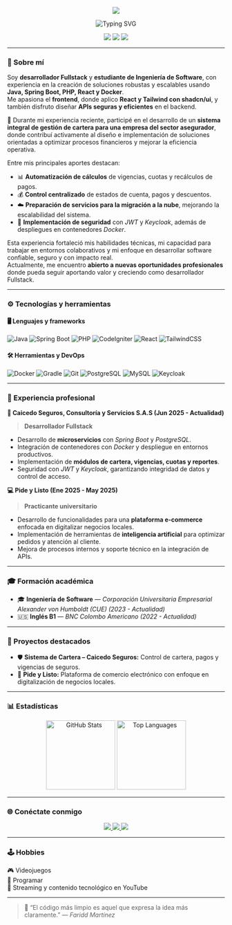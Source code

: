 <!-- Banner animado superior -->
<p align="center">
<img src="https://capsule-render.vercel.app/api?type=waving&color=00FFFF&height=150&section=header&text=Faridd%20Santiago%20Martínez%20Sánchez%20🚀&fontSize=35&fontColor=ffffff&animation=fadeIn&fontAlignY=35"/>
</p>
<!-- Encabezado dinámico -->
<p align="center">
  <img src="https://readme-typing-svg.herokuapp.com?font=Orbitron&size=28&pause=1000&color=00FFFF&center=true&vCenter=true&width=900&lines=👋+Hola%2C+soy+Faridd+Santiago+Martínez+Sánchez;💻+Desarrollador+Fullstack;🌍+Abierto+a+nuevas+oportunidades+laborales;⚡+Apasionado+por+la+tecnología+y+la+innovación" alt="Typing SVG" />
</p>

<p align="center">
  <img src="https://img.shields.io/badge/💡%20Innovación-00FFFF?style=for-the-badge&logoColor=white">
  <img src="https://img.shields.io/badge/⚙️%20Fullstack%20Developer-ff00ff?style=for-the-badge&logoColor=white">
  <img src="https://img.shields.io/badge/🚀%20Java%20%7C%20React%20%7C%20PHP-00ff88?style=for-the-badge&logoColor=white">
</p>

---

### 🧠 Sobre mí
Soy **desarrollador Fullstack** y **estudiante de Ingeniería de Software**, con experiencia en la creación de soluciones robustas y escalables usando **Java, Spring Boot, PHP, React y Docker**.  
Me apasiona el **frontend**, donde aplico **React y Tailwind con shadcn/ui**, y también disfruto diseñar **APIs seguras y eficientes** en el backend.  

💼 Durante mi experiencia reciente, participé en el desarrollo de un **sistema integral de gestión de cartera para una empresa del sector asegurador**, donde contribuí activamente al diseño e implementación de soluciones orientadas a optimizar procesos financieros y mejorar la eficiencia operativa.

Entre mis principales aportes destacan:
- 📊 **Automatización de cálculos** de vigencias, cuotas y recálculos de pagos.  
- 💰 **Control centralizado** de estados de cuenta, pagos y descuentos.  
- ☁️ **Preparación de servicios para la migración a la nube**, mejorando la escalabilidad del sistema.  
- 🔐 **Implementación de seguridad** con *JWT* y *Keycloak*, además de despliegues en contenedores *Docker*.  

Esta experiencia fortaleció mis habilidades técnicas, mi capacidad para trabajar en entornos colaborativos y mi enfoque en desarrollar software confiable, seguro y con impacto real.  
Actualmente, me encuentro **abierto a nuevas oportunidades profesionales** donde pueda seguir aportando valor y creciendo como desarrollador Fullstack.


---

### ⚙️ Tecnologías y herramientas

#### 🖥️ Lenguajes y frameworks
![Java](https://img.shields.io/badge/Java-ED8B00?style=for-the-badge&logo=openjdk&logoColor=white)
![Spring Boot](https://img.shields.io/badge/Spring_Boot-6DB33F?style=for-the-badge&logo=springboot&logoColor=white)
![PHP](https://img.shields.io/badge/PHP-777BB4?style=for-the-badge&logo=php&logoColor=white)
![CodeIgniter](https://img.shields.io/badge/CodeIgniter-EF4223?style=for-the-badge&logo=codeigniter&logoColor=white)
![React](https://img.shields.io/badge/React-61DAFB?style=for-the-badge&logo=react&logoColor=black)
![TailwindCSS](https://img.shields.io/badge/TailwindCSS-38B2AC?style=for-the-badge&logo=tailwindcss&logoColor=white)

#### 🛠️ Herramientas y DevOps
![Docker](https://img.shields.io/badge/Docker-2496ED?style=for-the-badge&logo=docker&logoColor=white)
![Gradle](https://img.shields.io/badge/Gradle-02303A?style=for-the-badge&logo=gradle&logoColor=white)
![Git](https://img.shields.io/badge/Git-F05032?style=for-the-badge&logo=git&logoColor=white)
![PostgreSQL](https://img.shields.io/badge/PostgreSQL-316192?style=for-the-badge&logo=postgresql&logoColor=white)
![MySQL](https://img.shields.io/badge/MySQL-4479A1?style=for-the-badge&logo=mysql&logoColor=white)
![Keycloak](https://img.shields.io/badge/Keycloak-1C2C4C?style=for-the-badge&logo=keycloak&logoColor=white)

---

### 🚀 Experiencia profesional

**💼 Caicedo Seguros, Consultoría y Servicios S.A.S (Jun 2025 - Actualidad)**  
> **Desarrollador Fullstack**  
- Desarrollo de **microservicios** con *Spring Boot* y *PostgreSQL*.  
- Integración de contenedores con *Docker* y despliegue en entornos productivos.  
- Implementación de **módulos de cartera, vigencias, cuotas y reportes**.  
- Seguridad con *JWT* y *Keycloak*, garantizando integridad de datos y control de acceso.  

**💻 Pide y Listo (Ene 2025 - May 2025)**  
> **Practicante universitario**  
- Desarrollo de funcionalidades para una **plataforma e-commerce** enfocada en digitalizar negocios locales.  
- Implementación de herramientas de **inteligencia artificial** para optimizar pedidos y atención al cliente.  
- Mejora de procesos internos y soporte técnico en la integración de APIs.  

---

### 🎓 Formación académica
- 🎓 **Ingeniería de Software** — *Corporación Universitaria Empresarial Alexander von Humboldt (CUE)* *(2023 - Actualidad)*  
- 🇺🇸 **Inglés B1** — *BNC Colombo Americano* *(2022 - Actualidad)*  

---

### 📂 Proyectos destacados
- 🛡️ **Sistema de Cartera – Caicedo Seguros:** Control de cartera, pagos y vigencias de seguros.  
- 🛒 **Pide y Listo:** Plataforma de comercio electrónico con enfoque en digitalización de negocios locales.  

---

### 📊 Estadísticas
<p align="center">
  <img src="https://github-readme-stats.vercel.app/api?username=Farid0623&show_icons=true&theme=tokyonight" alt="GitHub Stats" height="160"/>
  <img src="https://github-readme-stats.vercel.app/api/top-langs/?username=Farid0623&layout=compact&theme=tokyonight" alt="Top Languages" height="160"/>
</p>

---

### 🌐 Conéctate conmigo
<p align="center">
  <a href="mailto:faridsantiago0623@gmail.com">
    <img src="https://img.shields.io/badge/📧%20Email-faridsantiago0623@gmail.com-red?style=for-the-badge&logo=gmail&logoColor=white">
  </a>
  <a href="https://www.linkedin.com/in/faridd-santiago-martinez-sanchez-b1146a2b1/">
    <img src="https://img.shields.io/badge/💼%20LinkedIn-Faridd_Santiago_Martínez_Sánchez-blue?style=for-the-badge&logo=linkedin&logoColor=white">
  </a>
  <a href="https://github.com/Farid0623">
    <img src="https://img.shields.io/badge/🐙%20GitHub-Farid0623-181717?style=for-the-badge&logo=github">
  </a>
</p>

---

### 🕹️ Hobbies
🎮 Videojuegos  
🧩 Programar  
🎥 Streaming y contenido tecnológico en YouTube

---

> 💬 “El código más limpio es aquel que expresa la idea más claramente.” — *Faridd Martínez*
